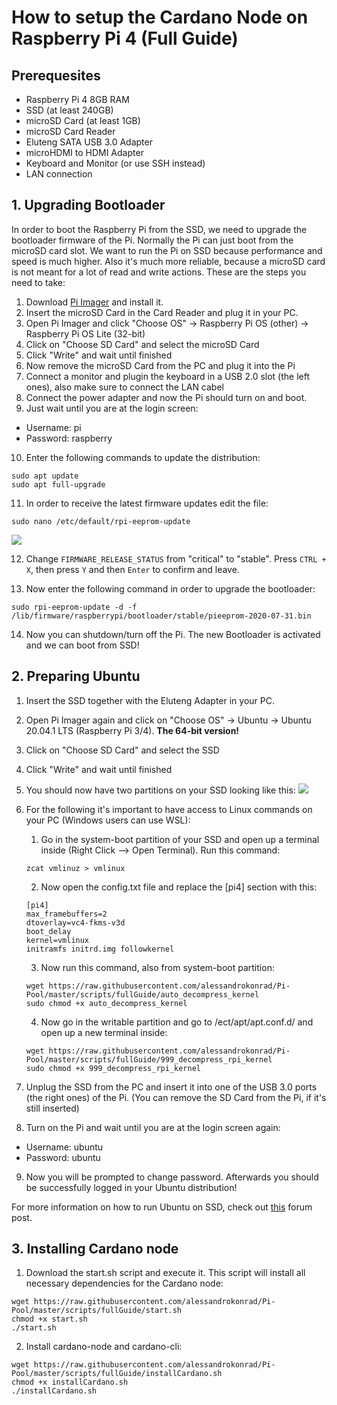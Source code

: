 # How to setup the Cardano Node on Raspberry Pi 4 (Full Guide)



## Prerequesites

- Raspberry Pi 4 8GB RAM
- SSD (at least 240GB)
- microSD Card (at least 1GB)
- microSD Card Reader
- Eluteng SATA USB 3.0 Adapter
- microHDMI to HDMI Adapter
- Keyboard and Monitor (or use SSH instead)
- LAN connection

## 1. Upgrading Bootloader

In order to boot the Raspberry Pi from the SSD, we need to upgrade the bootloader firmware of the Pi. Normally the Pi can just boot from the microSD card slot.
We want to run the Pi on SSD because performance and speed is much higher. Also it's much more reliable, because a microSD card is not meant for a lot of read and write actions. These are the steps you need to take:

1. Download <a href="https://www.raspberrypi.org/downloads/">Pi Imager</a> and install it.
2. Insert the microSD Card in the Card Reader and plug it in your PC.
3. Open Pi Imager and click "Choose OS" -> Raspberry Pi OS (other) -> Raspberry Pi OS Lite (32-bit)
4. Click on "Choose SD Card" and select the microSD Card
5. Click "Write" and wait until finished
6. Now remove the microSD Card from the PC and plug it into the Pi
7. Connect a monitor and plugin the keyboard in a USB 2.0 slot (the left ones), also make sure to connect the LAN cabel
8. Connect the power adapter and now the Pi should turn on and boot.
9. Just wait until you are at the login screen:

- Username: pi
- Password: raspberry

10. Enter the following commands to update the distribution:

```
sudo apt update
sudo apt full-upgrade
```

11. In order to receive the latest firmware updates edit the file:

```
sudo nano /etc/default/rpi-eeprom-update
```

<img src="https://www.maketecheasier.com/assets/uploads/2020/07/raspberry-pi-4-usb-ssd-boot-05.jpg.webp"></img>

12. Change <code>FIRMWARE_RELEASE_STATUS</code> from "critical" to "stable". Press <code>CTRL + X</code>, then press <code>Y</code> and then <code>Enter</code> to confirm and leave.

13. Now enter the following command in order to upgrade the bootloader:

```
sudo rpi-eeprom-update -d -f /lib/firmware/raspberrypi/bootloader/stable/pieeprom-2020-07-31.bin
```

14. Now you can shutdown/turn off the Pi. The new Bootloader is activated and we can boot from SSD!

## 2. Preparing Ubuntu

1. Insert the SSD together with the Eluteng Adapter in your PC.
2. Open Pi Imager again and click on "Choose OS" -> Ubuntu -> Ubuntu 20.04.1 LTS (Raspberry Pi 3/4). <b>The 64-bit version!</b>
3. Click on "Choose SD Card" and select the SSD
4. Click "Write" and wait until finished
5. You should now have two partitions on your SSD looking like this:
   <img src="https://github.com/alessandrokonrad/Pi-Pool/raw/master/images/partitions.png"></img>
6. For the following it's important to have access to Linux commands on your PC (Windows users can use WSL):<br />
    
    1. Go in the system-boot partition of your SSD and open up a terminal inside (Right Click --> Open Terminal). Run this command:
    ```
    zcat vmlinuz > vmlinux
    ```
    
    2. Now open the config.txt file and replace the [pi4] section with this:
    ```
    [pi4]
    max_framebuffers=2
    dtoverlay=vc4-fkms-v3d
    boot_delay
    kernel=vmlinux
    initramfs initrd.img followkernel
    ```
    3. Now run this command, also from system-boot partition:
    ```
    wget https://raw.githubusercontent.com/alessandrokonrad/Pi-Pool/master/scripts/fullGuide/auto_decompress_kernel
    sudo chmod +x auto_decompress_kernel
    ```
    4. Now go in the writable partition and go to /ect/apt/apt.conf.d/ and open up a new terminal inside:
    ```
    wget https://raw.githubusercontent.com/alessandrokonrad/Pi-Pool/master/scripts/fullGuide/999_decompress_rpi_kernel
    sudo chmod +x 999_decompress_rpi_kernel
    ```

7. Unplug the SSD from the PC and insert it into one of the USB 3.0 ports (the right ones) of the Pi. (You can remove the SD Card from the Pi, if it's still inserted)
8. Turn on the Pi and wait until you are at the login screen again:

- Username: ubuntu
- Password: ubuntu

9. Now you will be prompted to change password. Afterwards you should be successfully logged in your Ubuntu distribution!

For more information on how to run Ubuntu on SSD, check out <a href="https://www.raspberrypi.org/forums/viewtopic.php?t=278791">this</a> forum post.

## 3. Installing Cardano node
1. Download the start.sh script and execute it. This script will install all necessary dependencies for the Cardano node:
```
wget https://raw.githubusercontent.com/alessandrokonrad/Pi-Pool/master/scripts/fullGuide/start.sh
chmod +x start.sh
./start.sh
```
2. Install cardano-node and cardano-cli:
```
wget https://raw.githubusercontent.com/alessandrokonrad/Pi-Pool/master/scripts/fullGuide/installCardano.sh
chmod +x installCardano.sh
./installCardano.sh
```
